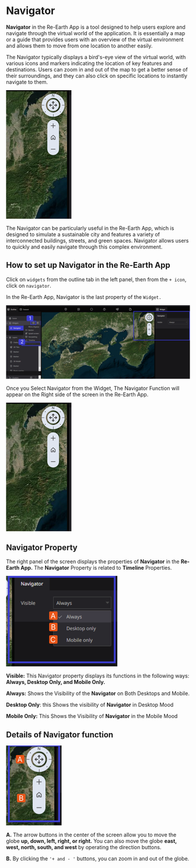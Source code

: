# Navigator

**Navigator** in the Re-Earth App is a tool designed to help users explore and navigate through the virtual world of the application. It is essentially a map or a guide that provides users with an overview of the virtual environment and allows them to move from one location to another easily.

The Navigator typically displays a bird's-eye view of the virtual world, with various icons and markers indicating the location of key features and destinations. Users can zoom in and out of the map to get a better sense of their surroundings, and they can also click on specific locations to instantly navigate to them.

![Untitled](Navigator%201f36592bc30d464ab87cb97123858264/Untitled.png)

The Navigator can be particularly useful in the Re-Earth App, which is designed to simulate a sustainable city and features a variety of interconnected buildings, streets, and green spaces. Navigator allows users to quickly and easily navigate through this complex environment.

## How to set up Navigator in the Re-Earth App

Click on `widgets` from the outline tab in the left panel, then from the `+ icon`, click on `navigator`.

In the Re-Earth App, Navigator is the last property of the `Widget.`

![Untitled](Navigator%201f36592bc30d464ab87cb97123858264/Untitled%201.png)

Once you Select Navigator from the Widget, The Navigator Function will appear on the Right side of the screen in the Re-Earth App.

![Untitled](Navigator%201f36592bc30d464ab87cb97123858264/Untitled.png)

## Navigator Property

The right panel of the screen displays the properties of **Navigator** in the **Re-Earth App.** The **Navigator** Property is related to **Timeline** Properties.

![Untitled](Navigator%201f36592bc30d464ab87cb97123858264/Untitled%202.png)

**Visible:** This Navigator property displays its functions in the following ways: **Always, Desktop Only, and Mobile Only.**

**Always:** Shows the Visibility of the **Navigator** on Both Desktops and Mobile.

**Desktop Only**: this Shows the visibility of **Navigator** in Desktop Mood

**Mobile Only:** This Shows the Visibility of **Navigator** in the Mobile Mood

## Details of Navigator function

![Untitled](Navigator%201f36592bc30d464ab87cb97123858264/Untitled%203.png)

**A.** The arrow buttons in the center of the screen allow you to move the globe **up, down, left, right, or right.** You can also move the globe **east, west, north, south, and west** by operating the direction buttons.

**B.** By clicking the `'+ and - '` buttons, you can zoom in and out of the globe.